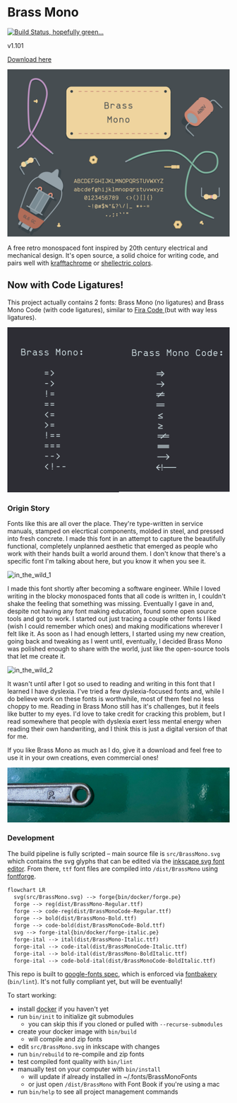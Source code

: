 # Brass Mono

[![Build Status, hopefully green...](https://circleci.com/gh/fonsecapeter/brass_mono.svg?style=svg)](https://app.circleci.com/pipelines/github/fonsecapeter/brass_mono)

v1.101

[Download here](https://github.com/fonsecapeter/brass_mono/releases/latest/)

![brass_mono](/documentation/sample.png 'sample.png')

A free retro monospaced font inspired by 20th century electrical and mechanical design. It's open source, a solid choice for writing code, and pairs well with [krafftachrome](https://github.com/fonsecapeter/krafftachrome_visual_studio_code) or [shellectric colors](https://github.com/fonsecapeter/shellectric-color-scheme).

## Now with Code Ligatures!
This project actually contains 2 fonts: Brass Mono (no ligatures) and Brass Mono Code (with code ligatures), similar to [Fira Code ](https://github.com/tonsky/FiraCode) (but with way less ligatures).

![code_ligatures](/documentation/code_ligatures.png 'code_ligatures.png')

### Origin Story

Fonts like this are all over the place. They're type-written in service manuals, stamped on elecrtical components, molded in steel, and pressed into fresh concrete. I made this font in an attempt to capture the beautifully functional, completely unplanned aesthetic that emerged as people who work with their hands built a world around them. I don't know that there's a specific font I'm talking about here, but you know it when you see it.

![in_the_wild_1](/documentation/in_the_wild_1.jpg 'in_the_wild_1.jpg')

I made this font shortly after becoming a software engineer. While I loved writing in the blocky monospaced fonts that all code is written in, I couldn't shake the feeling that something was missing. Eventually I gave in and, despite not having any font making education, found some open source tools and got to work. I started out just tracing a couple other fonts I liked (wish I could remember which ones) and making modifications wherever I felt like it. As soon as I had enough letters, I started using my new creation, going back and tweaking as I went until, eventually, I decided Brass Mono was polished enough to share with the world, just like the open-source tools that let me create it.

![in_the_wild_2](/documentation/in_the_wild_2.jpg 'in_the_wild_2.jpg')

It wasn't until after I got so used to reading and writing in this font that I learned I have dyslexia. I've tried a few dyslexia-focused fonts and, while I do believe work on these fonts is worthwhile, most of them feel no less choppy to me. Reading in Brass Mono still has it's challenges, but it feels like butter to my eyes. I'd love to take credit for cracking this problem, but I read somewhere that people with dyslexia exert less mental energy when reading their own handwriting, and I think this is just a digital version of that for me.

If you like Brass Mono as much as I do, give it a download and feel free to use it in your own creations, even commercial ones!

![-p](/documentation/p.jpg 'p.jpg')

### Development

The build pipeline is fully scripted – main source file is `src/BrassMono.svg` which contains the svg glyphs that can be edited via the [inkscape svg font editor](https://inkscape-manuals.readthedocs.io/en/latest/creating-custom-fonts.html). From there, `ttf` font files are compiled into `/dist/BrassMono` using [fontforge](https://fontforge.org/docs/scripting/scripting.html).

```mermaid
flowchart LR
  svg(src/BrassMono.svg) --> forge{bin/docker/forge.pe}
  forge --> reg(dist/BrassMono-Regular.ttf)
  forge --> code-reg(dist/BrassMonoCode-Regular.ttf)
  forge --> bold(dist/BrassMono-Bold.ttf)
  forge --> code-bold(dist/BrassMonoCode-Bold.ttf)
  svg --> forge-ital{bin/docker/forge-italic.pe}
  forge-ital --> ital(dist/BrassMono-Italic.ttf)
  forge-ital --> code-ital(dist/BrassMonoCode-Italic.ttf)
  forge-ital --> bold-ital(dist/BrassMono-BoldItalic.ttf)
  forge-ital --> code-bold-ital(dist/BrassMonoCode-BoldItalic.ttf)
```

This repo is built to [google-fonts spec](https://googlefonts.github.io/gf-guide/), which is enforced via [fontbakery](https://github.com/fonttools/fontbakery) (`bin/lint`). It's not fully compliant yet, but will be eventually!

To start working:
- install [docker](https://www.docker.com) if you haven't yet
- run `bin/init` to initialize git submodules
  - you can skip this if you cloned or pulled with `--recurse-submodules`
- create your docker image with `bin/build`
  - will compile and zip fonts
- edit `src/BrassMono.svg` in inkscape with changes
- run `bin/rebuild` to re-compile and zip fonts
- test compiled font quality with `bin/lint`
- manually test on your computer with `bin/install`
  - will update if already installed in ~/.fonts/BrassMonoFonts
  - or just open `/dist/BrassMono` with Font Book if you're using a mac
- run `bin/help` to see all project management commands
